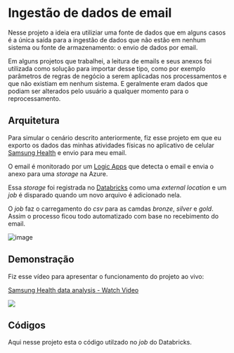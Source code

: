 # Ingestão de dados de email

Nesse projeto a ideia era utiliziar uma fonte de dados que em alguns casos é a única saída para a ingestão de dados que não estão em nenhum sistema ou fonte de armazenamento: o envio de dados por email.

Em alguns projetos que trabalhei, a leitura de emails e seus anexos foi utilizada como solução para importar desse tipo, como por exemplo parâmetros de regras de negócio a serem aplicadas nos processamentos e que não existiam em nenhum sistema. E geralmente eram dados que podiam ser alterados pelo usuário a qualquer momento para o reprocessamento.

## Arquitetura

Para simular o cenário descrito anteriormente, fiz esse projeto em que eu exporto os dados das minhas atividades físicas no aplicativo de celular [Samsung Health](https://www.samsung.com/br/apps/samsung-health/) e envio para meu email.

O email é monitorado por um [Logic Apps](https://learn.microsoft.com/pt-br/azure/logic-apps/logic-apps-overview) que detecta o email e envia o anexo para uma _storage_ na Azure.

Essa _storage_ foi registrada no [Databricks](https://www.databricks.com/br) como uma _external location_ e um _job_ é disparado quando um novo arquivo é adicionado nela.

O _job_ faz o carregamento do _csv_ para as camdas _bronze_, _silver_ e _gold_.
Assim o processo ficou todo automatizado com base no recebimento do email.

![image](https://github.com/user-attachments/assets/f860889c-f8d7-4a43-9d45-f056c298345f)


## Demonstração

Fiz esse vídeo para apresentar o funcionamento do projeto ao vivo:

<div>
    <a href="https://www.loom.com/share/4f6bd833f2124609b722481f4c5bb378">
      <p>Samsung Health data analysis - Watch Video</p>
    </a>
    <a href="https://www.loom.com/share/4f6bd833f2124609b722481f4c5bb378">
      <img style="max-width:300px;" src="https://cdn.loom.com/sessions/thumbnails/4f6bd833f2124609b722481f4c5bb378-f0c7c565dc0c883c-full-play.gif">
    </a>
  </div>

## Códigos

Aqui nesse projeto esta o código utilzado no _job_ do Databricks.
